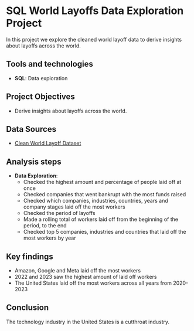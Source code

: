 # SQL World Layoffs Data Exploration Project
In this project we explore the cleaned world layoff data to derive insights about layoffs across the world.

## Tools and technologies
- **SQL**: Data exploration

## Project Objectives
- Derive insights about layoffs across the world.

## Data Sources
- [Clean World Layoff Dataset](clean_world_layoffs_dataset.csv)

## Analysis steps
- **Data Exploration**:
  - Checked the highest amount and percentage of people laid off at once
  - Checked companies that went bankrupt with the most funds raised
  - Checked which companies, industries, countries, years and company stages laid off the most workers
  - Checked the period of layoffs
  - Made a rolling total of workers laid off from the beginning of the period, to the end
  - Checked top 5 companies, industries and countries that laid off the most workers by year

## Key findings
- Amazon, Google and Meta laid off the most workers
- 2022 and 2023 saw the highest amount of laid off workers
- The United States laid off the most workers across all years from 2020-2023

## Conclusion
The technology industry in the United States is a cutthroat industry. 
